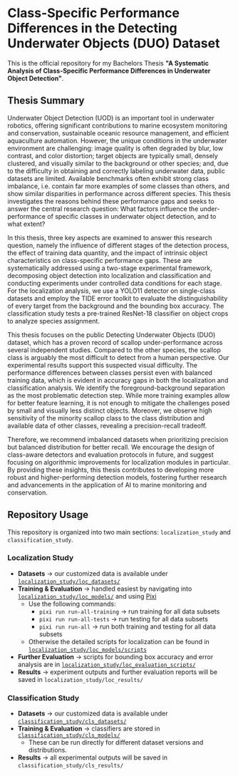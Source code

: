 # Class-Specific Performance Differences in the Detecting Underwater Objects (DUO) Dataset

This is the official repository for my Bachelors Thesis **"A Systematic Analysis of Class-Specific Performance Differences in Underwater Object Detection"**.

## Thesis Summary
Underwater Object Detection (UOD) is an important tool in underwater robotics, offering significant contributions to marine ecosystem monitoring and conservation, sustainable oceanic resource management, and efficient aquaculture automation. However, the unique conditions in the underwater environment are challenging: image quality is often degraded by blur, low contrast, and color distortion; target objects are typically small, densely clustered, and visually similar to the background or other species; and, due to the difficulty in obtaining and correctly labeling underwater data, public datasets are limited. Available benchmarks often exhibit strong class imbalance, i.e. contain far more examples of some classes than others, and show similar disparities in performance across different species. This thesis investigates the reasons behind these performance gaps and seeks to answer the central research question: What factors influence the under-performance of specific classes in underwater object detection, and to what extent?

In this thesis, three key aspects are examined to answer this research question, namely the influence of different stages of the detection process, the effect of training data quantity, and the impact of intrinsic object characteristics on class-specific performance gaps. These are systematically addressed using a two-stage experimental framework, decomposing object detection into localization and classification and conducting experiments under controlled data conditions for each stage. For the localization analysis, we use a YOLO11 detector on single-class datasets and employ the TIDE error toolkit to evaluate the distinguishability of every target from the background and the bounding box accuracy. The classification study tests a pre-trained ResNet-18 classifier on object crops to analyze species assignment. 

This thesis focuses on the public  Detecting Underwater Objects (DUO) dataset, which has a proven record of scallop under-performance across several independent studies. Compared to the other species, the scallop class is arguably the most difficult to detect from a human perspective. Our experimental results support this suspected visual difficulty. The performance differences between classes persist even with balanced training data, which is evident in accuracy gaps in both the localization and classification analysis. We identify the foreground-background separation as the most problematic detection step. While more training examples allow for better feature learning, it is not enough to mitigate the challenges posed by small and visually less distinct objects. Moreover, we observe high sensitivity of the minority scallop class to the class distribution and available data of other classes, revealing a precision-recall tradeoff. 

Therefore, we recommend imbalanced datasets when prioritizing precision but balanced distribution for better recall. We encourage the design of class-aware detectors and evaluation protocols in future, and suggest focusing on algorithmic improvements for localization modules in particular. By providing these insights, this thesis contributes to developing more robust and higher-performing detection models, fostering further research and advancements in the application of AI to marine monitoring and conservation.





## Repository Usage

This repository is organized into two main sections: `localization_study` and `classification_study`.  


### Localization Study
- **Datasets** → our customized data is available under [`localization_study/loc_datasets/`](localization_study/loc_datasets/)  
- **Training & Evaluation** → handled easiest by navigating into [`localization_study/loc_models/`](localization_study/loc_models/) and using [Pixi](https://pixi.sh/) 
  - Use the following commands:  
    - `pixi run run-all-training` → run training for all data subsets  
    - `pixi run run-all-tests` → run testing for all data subsets  
    - `pixi run run-all` → run both training and testing for all data subsets
  - Otherwise the detailed scripts for localization can be found in [`localization_study/loc_models/scripts`](localization_study/loc_models/scripts)
- **Further Evaluation** → scripts for bounding box accuracy and error analysis are in [`localization_study/loc_evaluation_scripts/`](localization_study/loc_evaluation_scripts/)  
- **Results** → experiment outputs and further evaluation reports will be saved in `localization_study/loc_results/`


### Classification Study
- **Datasets** → our customized data is available under [`classification_study/cls_datasets/`](classification_study/cls_datasets/)  
- **Training & Evaluation** → classifiers are stored in [`classification_study/cls_models/`](classification_study/cls_models/)  
  - These can be run directly for different dataset versions and distributions.  
- **Results** → all experimental outputs will be saved in `classification_study/cls_results/`


